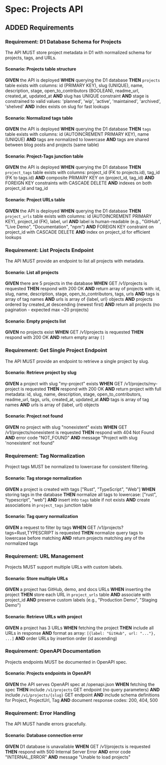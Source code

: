 # Spec: Projects API

## ADDED Requirements

### Requirement: D1 Database Schema for Projects
The API MUST store project metadata in D1 with normalized schema for projects, tags, and URLs.

#### Scenario: Projects table structure
**GIVEN** the API is deployed
**WHEN** querying the D1 database
**THEN** `projects` table exists with columns: id (PRIMARY KEY), slug (UNIQUE), name, description, stage, open_to_contributors (BOOLEAN), readme_url, created_at, updated_at
**AND** slug has UNIQUE constraint
**AND** stage is constrained to valid values: 'planned', 'wip', 'active', 'maintained', 'archived', 'shelved'
**AND** index exists on slug for fast lookups

#### Scenario: Normalized tags table
**GIVEN** the API is deployed
**WHEN** querying the D1 database
**THEN** `tags` table exists with columns: id (AUTOINCREMENT PRIMARY KEY), name (UNIQUE)
**AND** tags are normalized to lowercase
**AND** tags are shared between blog posts and projects (same table)

#### Scenario: Project-Tags junction table
**GIVEN** the API is deployed
**WHEN** querying the D1 database
**THEN** `project_tags` table exists with columns: project_id (FK to projects.id), tag_id (FK to tags.id)
**AND** composite PRIMARY KEY on (project_id, tag_id)
**AND** FOREIGN KEY constraints with CASCADE DELETE
**AND** indexes on both project_id and tag_id

#### Scenario: Project URLs table
**GIVEN** the API is deployed
**WHEN** querying the D1 database
**THEN** `project_urls` table exists with columns: id (AUTOINCREMENT PRIMARY KEY), project_id (FK), label, url
**AND** label is human-readable (e.g., "GitHub", "Live Demo", "Documentation", "npm")
**AND** FOREIGN KEY constraint on project_id with CASCADE DELETE
**AND** index on project_id for efficient lookups

### Requirement: List Projects Endpoint
The API MUST provide an endpoint to list all projects with metadata.

#### Scenario: List all projects
**GIVEN** there are 5 projects in the database
**WHEN** GET /v1/projects is requested
**THEN** respond with 200 OK
**AND** return array of projects with: id, slug, name, description, stage, open_to_contributors, tags, urls
**AND** tags is array of tag names
**AND** urls is array of {label, url} objects
**AND** projects ordered by created_at descending (newest first)
**AND** return all projects (no pagination - expected max ~20 projects)

#### Scenario: Empty projects list
**GIVEN** no projects exist
**WHEN** GET /v1/projects is requested
**THEN** respond with 200 OK
**AND** return empty array `[]`

### Requirement: Get Single Project Endpoint
The API MUST provide an endpoint to retrieve a single project by slug.

#### Scenario: Retrieve project by slug
**GIVEN** a project with slug "my-project" exists
**WHEN** GET /v1/projects/my-project is requested
**THEN** respond with 200 OK
**AND** return project with full metadata: id, slug, name, description, stage, open_to_contributors, readme_url, tags, urls, created_at, updated_at
**AND** tags is array of tag names
**AND** urls is array of {label, url} objects

#### Scenario: Project not found
**GIVEN** no project with slug "nonexistent" exists
**WHEN** GET /v1/projects/nonexistent is requested
**THEN** respond with 404 Not Found
**AND** error code "NOT_FOUND"
**AND** message "Project with slug 'nonexistent' not found"

### Requirement: Tag Normalization
Project tags MUST be normalized to lowercase for consistent filtering.

#### Scenario: Tag storage normalization
**GIVEN** a project is created with tags ["Rust", "TypeScript", "Web"]
**WHEN** storing tags in the database
**THEN** normalize all tags to lowercase: ["rust", "typescript", "web"]
**AND** insert into `tags` table if not exists
**AND** create associations in `project_tags` junction table

#### Scenario: Tag query normalization
**GIVEN** a request to filter by tags
**WHEN** GET /v1/projects?tags=Rust,TYPESCRIPT is requested
**THEN** normalize query tags to lowercase before matching
**AND** return projects matching any of the normalized tags

### Requirement: URL Management
Projects MUST support multiple URLs with custom labels.

#### Scenario: Store multiple URLs
**GIVEN** a project has GitHub, demo, and docs URLs
**WHEN** inserting the project
**THEN** store each URL in `project_urls` table
**AND** associate with project_id
**AND** preserve custom labels (e.g., "Production Demo", "Staging Demo")

#### Scenario: Retrieve URLs with project
**GIVEN** a project has 3 URLs
**WHEN** fetching the project
**THEN** include all URLs in response
**AND** format as array: `[{label: "GitHub", url: "..."}, ...]`
**AND** order URLs by insertion order (id ascending)

### Requirement: OpenAPI Documentation
Projects endpoints MUST be documented in OpenAPI spec.

#### Scenario: Projects endpoints in OpenAPI
**GIVEN** the API serves OpenAPI spec at /openapi.json
**WHEN** fetching the spec
**THEN** include `/v1/projects` GET endpoint (no query parameters)
**AND** include `/v1/projects/{slug}` GET endpoint
**AND** include schema definitions for Project, ProjectUrl, Tag
**AND** document response codes: 200, 404, 500

### Requirement: Error Handling
The API MUST handle errors gracefully.

#### Scenario: Database connection error
**GIVEN** D1 database is unavailable
**WHEN** GET /v1/projects is requested
**THEN** respond with 500 Internal Server Error
**AND** error code "INTERNAL_ERROR"
**AND** message "Unable to load projects"

